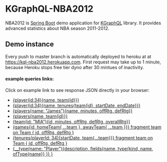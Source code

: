 # KGraphQL-NBA2012

NBA2012 is [Spring Boot](https://projects.spring.io/spring-boot/) demo application for [KGraphQL](https://github.com/pgutkowski/KGraphQL) library. 
It provides advanced statistics about NBA season 2011-2012.

## Demo instance

Every push to master branch is automatically deployed to heroku at at https://kql-nba2012.herokuapp.com. First request may take up to 1 minute, because Heroku stops free tier dyno after 30 mintues of inactivity.

#### example queries links:

Click on example link to see response JSON directly in your browser:

* [{player(id:34){name, team{id}}}](https://kql-nba2012.herokuapp.com/api?query=%7Bplayer(id%3A16)%7Bname%2C%20team%7Bid%7D%7D%7D)
* [{player(id:34){name, tenures{team{id}, startDate, endDate}}}](https://kql-nba2012.herokuapp.com/api?query=%7Bplayer(id%3A34)%7Bname%2C%20tenures%7Bteam%7Bid%7D%2C%20startDate%2C%20endDate%7D%7D%7D)
* [{players(name: "James"){name, minutes, offRtg, defRtg}}](https://kql-nba2012.herokuapp.com/api?query=%7B%20players(name%3A%20%22James%22)%7Bname%2C%20minutes%2C%20offRtg%2C%20defRtg%7D%20%7D)
* [{players{name, team{id}}}](https://kql-nba2012.herokuapp.com/api?query=%7Bplayers%7Bname%2C%20team%7Bid%7D%7D%7D)
* [{team(id: "MIA"){id, minutes, offRtg, defRtg, overallRtg}}](https://kql-nba2012.herokuapp.com/api?query=%7Bteam(id%3A%20%22MIA%22)%7Bid%2C%20minutes%2C%20offRtg%2C%20defRtg%2C%20overallRtg%7D%7D)
* [{games{id, homeTeam{ ...team }, awayTeam{ ...team }}} fragment team on Team { id, offRtg, defRtg }](https://kql-nba2012.herokuapp.com/api?query=%7Bgames%7Bid%2C%20homeTeam%7B%20...team%20%7D%2C%20awayTeam%7B%20...team%20%7D%7D%7D%20fragment%20team%20on%20Team%20%7B%20id%2C%20offRtg%2C%20defRtg%20%7D)
* [{tenures(playerId: 34){startDate, team{...team}}} fragment team on Team { id, offRtg, defRtg }](https://kql-nba2012.herokuapp.com/api?query=%7Btenures(playerId%3A%2034)%7BstartDate%2C%20team%7B...team%7D%7D%7D%20fragment%20team%20on%20Team%20%7B%20id%2C%20offRtg%2C%20defRtg%20%7D)
* [{__type(name: "Player"){description, fields{name, type{kind, name, ofType{name}} }} }](https://kql-nba2012.herokuapp.com/api?query=%7B%20__type(name%3A%20"Player")%7Bdescription%2C%20fields%7Bname%2C%20type%7Bkind%2C%20name%2C%20ofType%7Bname%7D%7D%20%7D%7D%20%7D)
